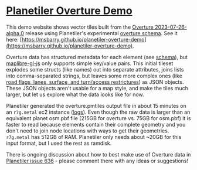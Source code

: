 # [Planetiler Overture Demo](https://msbarry.github.io/planetiler-overture-demo)

This demo website shows vector tiles built from the [Overture 2023-07-26-alpha.0](https://overturemaps.org/download/overture-july-alpha-release-notes/) release using Planetiler's experimental [overture schema](https://github.com/onthegomap/planetiler/blob/overture/planetiler-core/src/main/java/com/onthegomap/planetiler/overture/Overture.java). See it here: [https://msbarry.github.io/planetiler-overture-demo](https://msbarry.github.io/planetiler-overture-demo).

Overture data has structured metadata for each element (see [schema](https://docs.overturemaps.org/themes/)), but [maplibre-gl-js](https://github.com/maplibre/maplibre-gl-js/) only supports simple key/value pairs. This initial tileset explodes some structs (like names) out into separate attributes, joins lists into comma-separated strings, but leaves some more complex ones (like [road flags, lanes, surface, and turn/access restrictures](https://docs.overturemaps.org/reference/transportation/segment)) as JSON objects. These JSON objects aren't usable for a map style, and make the tiles much larger, but let us explore what the data looks like for now.

Planetiler generated the overture.pmtiles output file in about 15 minutes on an `r7g.metal` ec2 instance ([logs](./planet-logs.txt)). Even though the raw data is larger than an equivalent planet osm.pbf file (215GB for overture vs. 75GB for osm.pbf) it is faster to read because elements contain their complete geometry and you don't need to join node locations with ways to get their geometries. `r7g.metal` has 512GB of RAM. Planetiler only needs about ~20GB for this input format, but I used the rest as ramdisk.

There is ongoing discussion about how to best make use of Overture data in [Planetiler issue 636](https://github.com/onthegomap/planetiler/issues/636) - please comment there with any ideas or suggestions!
